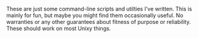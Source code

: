 These are just some command-line scripts and utilties I've written. This is mainly for fun, but maybe you might find them occasionally useful.
No warranties or any other guarantees about fitness of purpose or reliability. These should work on most Unixy things. 
